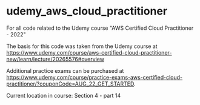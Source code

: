 # udemy_aws_cloud_practitioner
For all code related to the Udemy course "AWS Certified Cloud Practitioner - 2022"

The basis for this code was taken from the Udemy course at https://www.udemy.com/course/aws-certified-cloud-practitioner-new/learn/lecture/20265576#overview

Additional practice exams can be purchased at https://www.udemy.com/course/practice-exams-aws-certified-cloud-practitioner/?couponCode=AUG_22_GET_STARTED.

Current location in course: Section 4 - part 14